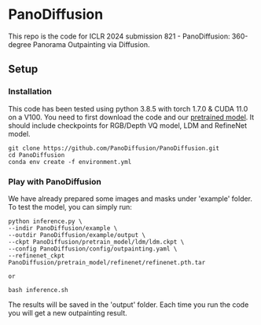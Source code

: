 # PanoDiffusion

This repo is the code for ICLR 2024 submission 821 - PanoDiffusion: 360-degree Panorama Outpainting via Diffusion.

## Setup

### Installation
This code has been tested using python 3.8.5 with torch 1.7.0 & CUDA 11.0 on a V100.
You need to first download the code and our [pretrained model](https://drive.google.com/file/d/1fUL7NL7_iBKHb5x4_aLHvIEjMllN6Xmd/view?usp=drive_link). It should include checkpoints for RGB/Depth VQ model, LDM and RefineNet model.

```
git clone https://github.com/PanoDiffusion/PanoDiffusion.git
cd PanoDiffusion
conda env create -f environment.yml
```


### Play with PanoDiffusion

We have already prepared some images and masks under 'example' folder. To test the model, you can simply run:
```
python inference.py \
--indir PanoDiffusion/example \
--outdir PanoDiffusion/example/output \
--ckpt PanoDiffusion/pretrain_model/ldm/ldm.ckpt \
--config PanoDiffusion/config/outpainting.yaml \
--refinenet_ckpt PanoDiffusion/pretrain_model/refinenet/refinenet.pth.tar

or 

bash inference.sh
```
The results will be saved in the 'output' folder. Each time you run the code you will get a new outpainting result.
